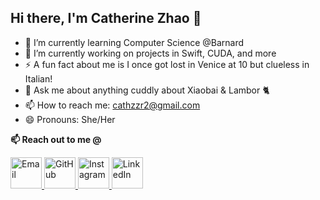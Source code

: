 ## Hi there, I'm Catherine Zhao 👋

- 🌱 I’m currently learning Computer Science @Barnard
- 🔭 I’m currently working on projects in Swift, CUDA, and more
- ⚡ A fun fact about me is I once got lost in Venice at 10 but clueless in Italian!
- 💬 Ask me about anything cuddly about Xiaobai & Lambor 🐈
- 📫 How to reach me: cathzzr2@gmail.com
- 😄 Pronouns: She/Her

**📫 Reach out to me @**

<a href="mailto:cathzzr2@gmail.com">
  <img src="https://github.com/user-attachments/assets/1234273e-22dd-4554-b4ba-ea12f47bcd9a" alt="Email" width="50" height="50"/>
</a>
<a href="https://github.com/cathzzr2">
  <img src="https://github.com/user-attachments/assets/3b89fa5b-acdf-4f03-8667-2cd8968f4685" alt="GitHub" width="50" height="50"/>
</a>
<a href="https://www.instagram.com/cathzzr2">
  <img src="https://github.com/user-attachments/assets/51f9cd70-4518-4393-94a1-686dd8016d88" alt="Instagram" width="50" height="50"/>
</a>
<a href="https://linkedin.com/in/cathzzr2">
  <img src="https://github.com/user-attachments/assets/48991692-a528-4510-9aec-b36e5907cfe6" alt="LinkedIn" width="50" height="50"/>
</a>
